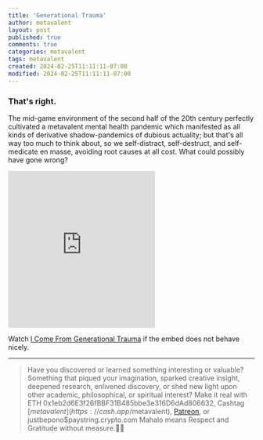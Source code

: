 ```yaml
---
title: 'Generational Trauma'
author: metavalent
layout: post
published: true
comments: true
categories: metavalent
tags: metavalent
created: 2024-02-25T11:11:11-07:00
modified: 2024-02-25T11:11:11-07:00
---
```


### That's right.

The mid-game environment of the second half of the 20th century perfectly cultivated a metavalent mental health pandemic which manifested as all kinds of derivative shadow-pandemics of dubious actuality; but that's all way too much to think about, so we self-distract, self-destruct, and self-medicate en masse, avoiding root causes at all cost. What could possibly have gone wrong?

<!-- YouTube Player -->
<iframe id="ytplayer" type="text/html" class="center loading=”lazy” width="560" height="320" src="https://www.youtube.com/embed/CS2quBsSR2U"
  frameborder="0"></iframe>


Watch [I Come From Generational Trauma](https://youtu.be/CS2quBsSR2U) if the embed does not behave nicely.

<!-- HTML5 Audio Embed - GitHub LFS storage: append ?raw=true
<div class="center"> 
<audio controls>
  <source src="https://github.com/metavalent/metavalent.github.io/blob/gh-pages/assets/audio-video/FILENAME.mp4?raw=true" type="audio/mpeg">
  <source src="https://github.com/metavalent/metavalent.github.io/blob/gh-pages/assets/audio-video/FILENAME.mp4?raw=true" type="audio/ogg">
Your browser does not support the audio element.
</audio>
 -->

<!-- For custom thumbnail
![alt text](/assets/images/image.jpg "title")
-->


---
> Have you discovered or learned something interesting or valuable? Something that piqued your imagination, sparked creative insight, deepened research, enlivened discovery, or shed new light upon other academic, philosophical, or spiritual interest? Make it real with ETH 0x1eb2d6E3f26fBBF31B485bbe3e316D6dAd806632, Cashtag [$metavalent](https://cash.app/$metavalent), [Patreon](https://patreon.com/metavalent), or justbepono$paystring.crypto.com Mahalo means Respect and Gratitude without measure.🙏🏼
